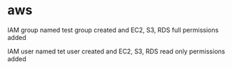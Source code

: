 # aws 
IAM group named test group created and EC2, S3, RDS full permissions added

IAM user  named tet user created and EC2, S3, RDS read only permissions added
